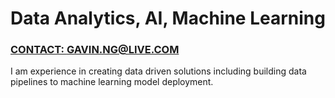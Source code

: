 # Data Analytics, AI, Machine Learning

### [CONTACT: GAVIN.NG@LIVE.COM](mailto:gavin.ng@live.com)

I am experience in creating data driven solutions including building data pipelines to machine learning model deployment.
